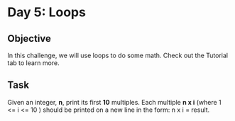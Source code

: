 # Day 5: Loops

## Objective
In this challenge, we will use loops to do some math. Check out the Tutorial tab to learn more.

## Task
Given an integer, **n**, print its first **10** multiples. Each multiple **n x i**  (where 1 <= i <= 10 ) should be printed on a new line in the form: n x i = result.

